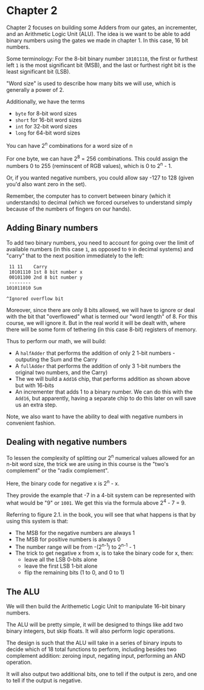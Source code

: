 # Chapter 2
Chapter 2 focuses on building some Adders from our gates, an incrementer, and an Arithmetic Logic Unit (ALU). The idea is we want to be able to add binary numbers using the gates we made in chapter 1. In this case, 16 bit numbers. 

Some terminology:
For the 8-bit binary number `10101110`, the first or furthest left `1` is the most significant bit (MSB), and the last or furthest right bit is the least significant bit (LSB).

"Word size" is used to describe how many bits we will use, which is generally a power of 2.

Additionally, we have the terms
- `byte` for 8-bit word sizes
- `short` for 16-bit word sizes
- `int` for 32-bit word sizes
- `long` for 64-bit word sizes

You can have 2<sup>n</sup> combinations for a word size of n

For one byte, we can have 2<sup>8</sup> = 256 combinations. This could assign the numbers 0 to 255 (reminscent of RGB values), which is 0 to 2<sup>n</sup> - 1. 

Or, if you wanted negative numbers, you could allow say -127 to 128 (given you'd also want zero in the set).

Remember, the computer has to convert between binary (which it understands) to decimal (which we forced ourselves to understand simply because of the numbers of fingers on our hands).

## Adding Binary numbers
To add two binary numbers, you need to account for going over the limit of available numbers (in this case `1`, as opposed to `9` in decimal systems) and "carry" that to the next position immediately to the left:

```
 11 11    Carry
 10101110 1st 8 bit number x
 00101100 2nd 8 bit number y
 --------
101011010 Sum

^Ignored overflow bit
```
Moreover, since there are only 8 bits allowed, we will have to ignore or deal with the bit that "overflowed" what is termed our "word length" of 8. For this course, we will ignore it. But in the real world it will be dealt with, where there will be some form of tethering (in this case 8-bit) registers of memory.

Thus to perform our math, we will build:
- A `halfAdder` that performs the addition of only 2 1-bit numbers - outputing the Sum and the Carry
- A `fullAdder` that performs the addition of only 3 1-bit numbers the original two numbers, and the Carry)
- The we will build a `Add16` chip, that performs addition as shown above but with 16-bits
- An incrementer that adds 1 to a binary number. We can do this with the `Add16`, but apparently, having a separate chip to do this later on will save us an extra step.

Note, we also want to have the ability to deal with negative numbers in convenient fashion.

## Dealing with negative numbers
To lessen the complexity of splitting our 2<sup>n</sup> numerical values allowed for an n-bit word size, the trick we are using in this course is the "two's complement" or the "radix complement".

Here, the binary code for negative x is 2<sup>n</sup> - x. 

They provide the example that -7 in a 4-bit system can be represented with what would be "9" or `1001`. We get this via the formula above 2<sup>4</sup> - 7 = 9.

Referring to figure 2.1. in the book, you will see that what happens is that by using this system is that: 
- The MSB for the negative numbers are always 1
- The MSB for positive numbers is always 0
- The number range will be from -(2<sup>n-1</sup>) to 2<sup>n-1</sup> - 1
- The trick to get negative x from x, is to take the binary code for x, then:
  - leave all the LSB 0-bits alone
  - leave the first LSB 1-bit alone
  - flip the remaining bits (1 to 0, and 0 to 1)

## The ALU
We will then build the Arithemetic Logic Unit to manipulate 16-bit binary numbers.

The ALU will be pretty simple, it will be designed to things like add two binary integers, but skip floats. It will also perform logic operations. 

The design is such that the ALU will take in a series of binary inputs to decide which of 18 total functions to perform, including besides two complement addition: zeroing input, negating input, performing an AND operation.

It will also output two additional bits, one to tell if the output is zero, and one to tell if the output is negative.

